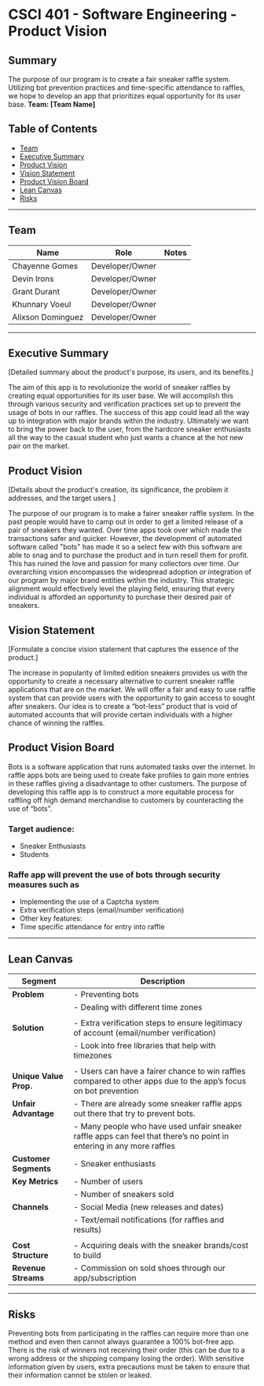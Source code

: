 # CSCI 401 - Software Engineering - Product Vision

## Summary
The purpose of our program is to create a fair sneaker raffle system. Utilizing bot prevention practices and time-specific attendance to raffles, we hope to develop an app that prioritizes equal opportunity for its user base.
**Team: [Team Name]**

## Table of Contents

- [Team](#team)
- [Executive Summary](#executive-summary)
- [Product Vision](#product-vision)
- [Vision Statement](#vision-statement)
- [Product Vision Board](#product-vision-board)
- [Lean Canvas](#lean-canvas)
- [Risks](#risks)

---

## Team

| Name               | Role                  | Notes |
|--------------------|-----------------------|-------|
| Chayenne Gomes     | Developer/Owner       |       |
| Devin Irons        | Developer/Owner       |       |
| Grant Durant       | Developer/Owner       |       |
| Khunnary Voeul     | Developer/Owner       |       |
| Alixson Dominguez  | Developer/Owner       |       |
---

## Executive Summary
[Detailed summary about the product's purpose, its users, and its benefits.]

The aim of this app is to revolutionize the world of sneaker raffles by creating equal opportunities for its user base. We will accomplish this through various security and verification practices set up to prevent the usage of bots in our raffles. The success of this app could lead all the way up to integration with major brands within the industry. Ultimately we want to bring the power back to the user, from the hardcore sneaker enthusiasts all the way to the casual student who just wants a chance at the hot new pair on the market. 

## Product Vision
[Details about the product's creation, its significance, the problem it addresses, and the target users.]

The purpose of our program is to make a fairer sneaker raffle system. In the past people would have to camp out in order to get a limited release of a pair of sneakers they wanted. Over time apps took over which made the transactions safer and quicker. However, the development of automated software called "bots" has made it so a select few with this software are able to snag and to purchase the product and in turn resell them for profit. This has ruined the love and passion for many collectors over time. Our overarching vision encompasses the widespread adoption or integration of our program by major brand entities within the industry. This strategic alignment would effectively level the playing field, ensuring that every individual is afforded an opportunity to purchase their desired pair of sneakers.

## Vision Statement
[Formulate a concise vision statement that captures the essence of the product.]

The increase in popularity of limited edition sneakers provides us with the opportunity to create a necessary alternative to current sneaker raffle applications that are on the market. We will offer a fair and easy to use raffle system that can provide users with the opportunity to gain access to sought after sneakers. Our idea is to create a “bot-less” product that is void of automated accounts that will provide certain individuals with a higher chance of winning the raffles.

## Product Vision Board
Bots is a software application that runs automated tasks over the internet. In raffle apps bots are being used to create fake profiles to gain more entries in these raffles giving a disadvantage to other customers. The purpose of developing this raffle app is to construct a more equitable process for raffling off high demand merchandise to customers by counteracting the use of “bots”.

### Target audience:
- Sneaker Enthusiasts
- Students

### Raffe app will prevent the use of bots through security measures such as
- Implementing the use of a Captcha system
- Extra verification steps (email/number verification)
- Other key features:
- Time specific attendance for entry into raffle


---
## Lean Canvas

| **Segment**              | **Description**                                      |
|--------------------------|------------------------------------------------------|
| **Problem**              | - Preventing bots                                    |
|                          | - Dealing with different time zones                  |
|                          |                                                      |
| **Solution**             | - Extra verification steps to ensure legitimacy of account (email/number verification)|
|                          | - Look into free libraries that help with timezones  |
|                          |                                                      |
| **Unique Value Prop.**   | - Users can have a fairer chance to win raffles compared to other apps due to the app’s focus on bot prevention|
| **Unfair Advantage**     | - There are already some sneaker raffle apps out there that try to prevent bots.|
|                          | - Many people who have used unfair sneaker raffle apps can feel that there’s no point in entering in any more raffles|
| **Customer Segments**    | - Sneaker enthusiasts                                |
| **Key Metrics**          | - Number of users                                    |
|                          | - Number of sneakers sold                            |
| **Channels**             | - Social Media (new releases and dates)              |
|                          | - Text/email notifications (for raffles and results) |
|                          |                                                      |
| **Cost Structure**       | - Acquiring deals with the sneaker brands/cost to build|
| **Revenue Streams**      | - Commission on sold shoes through our app/subscription|

---

## Risks
Preventing bots from participating in the raffles can require more than one method and even then cannot always guarantee a 100% bot-free app. There is the risk of winners not receiving their order (this can be due to a wrong address or the shipping company losing the order). With sensitive information given by users, extra precautions must be taken to ensure that their information cannot be stolen or leaked.
